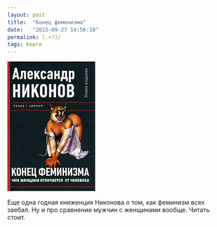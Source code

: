 ```yaml
---
layout: post
title:  "Конец феменизма"
date:   "2015-09-27 14:56:10"
permalink: (.+?)/
tags: Книги
---
```

![cover](/assets/static/end_of_femen.jpg)

Еще одна годная книженция Никонова о том, как феминизм всех заебал. Ну
и про сравнение мужчин с женщинами вообще. Читать стоит.

